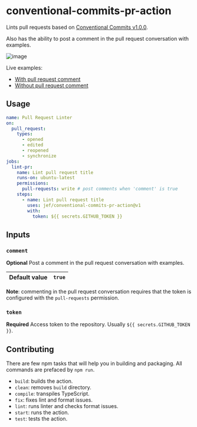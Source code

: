# conventional-commits-pr-action

Lints pull requests based on [Conventional Commits v1.0.0](https://www.conventionalcommits.org/en/v1.0.0/).

Also has the ability to post a comment in the pull request conversation with examples.

![image](https://user-images.githubusercontent.com/12074633/108867820-91325700-75c3-11eb-8820-4b55abe01c35.png)

Live examples:

- [With pull request comment](https://github.com/jef/conventional-commits-pr-action/pull/5)
- [Without pull request comment](https://github.com/jef/conventional-commits-pr-action/pull/4)

## Usage

```yaml
name: Pull Request Linter
on:
  pull_request:
    types:
      - opened
      - edited
      - reopened
      - synchronize
jobs:
  lint-pr:
    name: Lint pull request title
    runs-on: ubuntu-latest
    permissions:
      pull-requests: write # post comments when 'comment' is true
    steps:
      - name: Lint pull request title
        uses: jef/conventional-commits-pr-action@v1
        with:
          token: ${{ secrets.GITHUB_TOKEN }}
```

## Inputs

### `comment`

**Optional** Post a comment in the pull request conversation with examples.

| Default value | `true` |
|---------------|--------|

**Note**: commenting in the pull request conversation requires that the token is configured with the `pull-requests` permission.

### `token`

**Required** Access token to the repository. Usually `${{ secrets.GITHUB_TOKEN }}`.

## Contributing

There are few npm tasks that will help you in building and packaging. All commands are prefaced by `npm run`.

- `build`: builds the action.
- `clean`: removes `build` directory.
- `compile`: transpiles TypeScript.
- `fix`: fixes lint and format issues.
- `lint`: runs linter and checks format issues.
- `start`: runs the action.
- `test`: tests the action.
